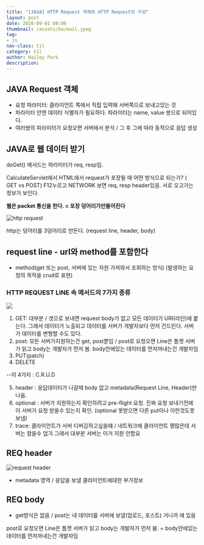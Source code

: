 ```yaml
---
title: "[JAVA] HTTP Request 객체와 HTTP Request의 구성"
layout: post
date: 2020-09-01 08:00
thumbnail: /assets/be/mail.jpeg
tag:
- js
nav-class: til
category: til
author: Hailey Park
description: 
---
```


## JAVA Request 객체

- 요청 파라미터: 클라이언트 쪽에서 직접 입력해 서버쪽으로 보내고있는 것
- 파라미터 안엔 데이터 식별자가 필요하다. 파라미터는 name, value 쌍으로 되어있다.
- 여러쌍의 파라미터가 요청오면 서버에서 분석 / 그 후 그에 따라 동적으로 응답 생성

## JAVA로 웹 데이터 받기

doGet() 메서드는 파라미터가 req, resp임.

CalculateServlet에서 HTML에서 request가 포장될 때 어떤 방식으로 되는가? ( GET vs POST)
F12누르고 NETWORK 보면 req, resp header있음. 서로 오고가는 정보가 보인다.

**웹은 packet 통신을 한다. = 포장 덩어리가만들어진다**

![http request](https://img1.daumcdn.net/thumb/R1280x0/?scode=mtistory2&fname=https%3A%2F%2Fblog.kakaocdn.net%2Fdn%2FxZRBU%2FbtqHp6F9BsW%2F03SeylnDkBQF6vYkNirkyK%2Fimg.png)

http는 덩어리를 3덩어리로 만든다. (request line, header, body)

## request line - url와 method를 포함한다

- method(get 또는 post, 서버에 있는 자원 가져와서 조회하는 방식) (발생하는 요청의 목적을 crud로 표현)

### HTTP REQUEST LINE 속 메서드의 7가지 종류

![](https://img1.daumcdn.net/thumb/R1280x0/?scode=mtistory2&fname=https%3A%2F%2Fblog.kakaocdn.net%2Fdn%2FbhA4uy%2FbtqHoWiTYJ9%2FalWx4H8zfcAkP9NlHfQpe1%2Fimg.png)

1. GET: 대부분 / 겟으로 보내면 request body가 없고 모든 데이터가 URI(라인)에 붙는다. 그래서 데이터가 노출되고 데이터를 서버가 개발자보다 먼저 건드린다. 서버가 데이터를 변형할 수도 있다.
2. post: 모든 서버가지원하는건 get, post뿐임 / post로 요청오면 Line은 톰캣 서버가 읽고 body는 개발자가 먼저 봄. body안에있는 데이터를 먼저꺼내는건 개발자임
3. PUT(patch)
4. DELETE

--이 4가지 : C.R.U.D

5. header : 응답데이터가 나갈때 body 없고 metadata(Request Line, Header)만 나옴.
6. optional : 서버가 지원하는지 확인하려고 pre-flight 요청. 진짜 요청 보내기전에 이 서버가 요청 받을수 있는지 확인. (optional 못받으면 다른 put이나 이런것도못보냄)
7. trace: 클라이언트가 서버 디버깅하고싶을떄 / 네트워크에 클라이언트 짱많은데 서버는 참을수 업긔 그래서 대부분 서버는 이거 지원 안함요

## REQ header

![request header](https://img1.daumcdn.net/thumb/R1280x0/?scode=mtistory2&fname=https%3A%2F%2Fblog.kakaocdn.net%2Fdn%2FbsLH63%2FbtqHzE81nfb%2FRoGygutVjZOvbTCa3RS4xk%2Fimg.png)

- metadata 영역 / 응답을 보낼 클라이언트에대한 부가정보

## REQ body

- get방식은 없음 / post는 내 데이터를 서버에 보낼(업로드, 포스트) 거니까 얘 있음

post로 요청오면 Line은 톰캣 서버가 읽고 body는 개발자가 먼저 봄.
= body안에있는 데이터를 먼저꺼내는건 개발자임

